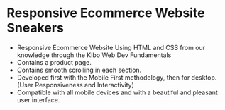 # Responsive Ecommerce Website Sneakers

- Responsive Ecommerce Website Using HTML and CSS from our knowledge through the Kibo Web Dev Fundamentals
- Contains a product page.
- Contains smooth scrolling in each section.
- Developed first with the Mobile First methodology, then for desktop.(User Responsiveness and Interactivity)
- Compatible with all mobile devices and with a beautiful and pleasant user interface.

